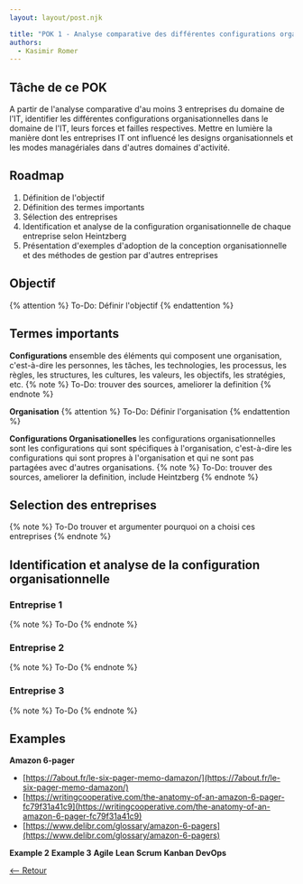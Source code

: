 ```yaml
---
layout: layout/post.njk

title: "POK 1 - Analyse comparative des différentes configurations organisationnelles"
authors:
  - Kasimir Romer
---
```


## Tâche de ce POK
A partir de l'analyse comparative d'au moins 3 entreprises du domaine de l'IT, identifier les différentes configurations organisationnelles dans le domaine de l'IT, leurs forces et failles respectives. Mettre en lumière la manière dont les entreprises IT ont influencé les designs organisationnels et les modes managériales dans d'autres domaines d'activité.

## Roadmap
1. Définition de l'objectif
2. Définition des termes importants
3. Sélection des entreprises
4. Identification et analyse de la configuration organisationnelle de chaque entreprise selon Heintzberg
5. Présentation d'exemples d'adoption de la conception organisationnelle et des méthodes de gestion par d'autres entreprises

## Objectif
{% attention %}
To-Do: Définir l'objectif
{% endattention %}

## Termes importants
**Configurations**
ensemble des éléments qui composent une organisation, c'est-à-dire les personnes, les tâches, les technologies, les processus, les règles, les structures, les cultures, les valeurs, les objectifs, les stratégies, etc.
{% note %}
To-Do: trouver des sources, ameliorer la definition
{% endnote %}

**Organisation**
{% attention %}
To-Do: Définir l'organisation
{% endattention %}

**Configurations Organisationelles**
les configurations organisationnelles sont les configurations qui sont spécifiques à l'organisation, c'est-à-dire les configurations qui sont propres à l'organisation et qui ne sont pas partagées avec d'autres organisations.
{% note %}
To-Do: trouver des sources, ameliorer la definition, include Heintzberg
{% endnote %}

## Selection des entreprises
{% note %}
To-Do trouver et argumenter pourquoi on a choisi ces entreprises
{% endnote %}

## Identification et analyse de la configuration organisationnelle
### Entreprise 1
{% note %}
To-Do
{% endnote %}
### Entreprise 2
{% note %}
To-Do
{% endnote %}
### Entreprise 3
{% note %}
To-Do
{% endnote %}

## Examples
**Amazon 6-pager**
- [https://7about.fr/le-six-pager-memo-damazon/](https://7about.fr/le-six-pager-memo-damazon/)
- [https://writingcooperative.com/the-anatomy-of-an-amazon-6-pager-fc79f31a41c9](https://writingcooperative.com/the-anatomy-of-an-amazon-6-pager-fc79f31a41c9)
- [https://www.delibr.com/glossary/amazon-6-pagers](https://www.delibr.com/glossary/amazon-6-pagers)

**Example 2**
**Example 3**
**Agile**
**Lean**
**Scrum**
**Kanban**
**DevOps**

[<-- Retour](../)